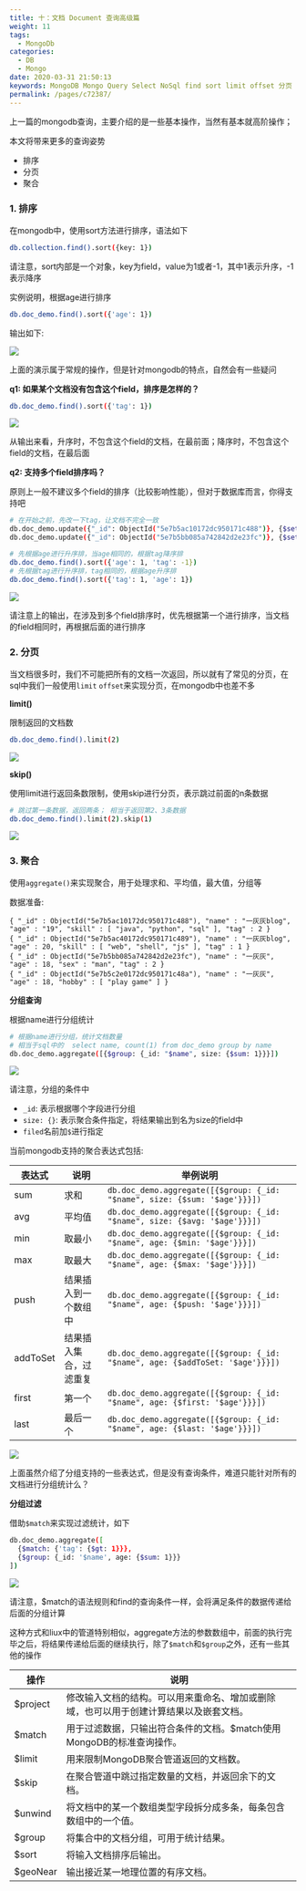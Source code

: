 ```yaml
---
title: 十：文档 Document 查询高级篇
weight: 11
tags: 
  - MongoDb
categories: 
  - DB
  - Mongo
date: 2020-03-31 21:50:13
keywords: MongoDB Mongo Query Select NoSql find sort limit offset 分页 聚合 排序
permalink: /pages/c72387/
---
```



上一篇的mongodb查询，主要介绍的是一些基本操作，当然有基本就高阶操作；

本文将带来更多的查询姿势

- 排序
- 分页
- 聚合

<!-- more -->

### 1. 排序

在mongodb中，使用sort方法进行排序，语法如下

```bash
db.collection.find().sort({key: 1})
```

请注意，sort内部是一个对象，key为field，value为1或者-1，其中1表示升序，-1表示降序

实例说明，根据age进行排序

```bash
db.doc_demo.find().sort({'age': 1})
```

输出如下:

![](/imgs/200331/00.jpg)


上面的演示属于常规的操作，但是针对mongodb的特点，自然会有一些疑问

**q1: 如果某个文档没有包含这个field，排序是怎样的？**

```bash
db.doc_demo.find().sort({'tag': 1})
```

![](/imgs/200331/01.jpg)

从输出来看，升序时，不包含这个field的文档，在最前面；降序时，不包含这个field的文档，在最后面


**q2: 支持多个field排序吗？**

原则上一般不建议多个field的排序（比较影响性能），但对于数据库而言，你得支持吧

```bash
# 在开始之前，先改一下tag，让文档不完全一致
db.doc_demo.update({"_id": ObjectId("5e7b5ac10172dc950171c488")}, {$set: {'tag': 2}})
db.doc_demo.update({"_id": ObjectId("5e7b5bb085a742842d2e23fc")}, {$set: {'tag': 2}})

# 先根据age进行升序排，当age相同的，根据tag降序排
db.doc_demo.find().sort({'age': 1, 'tag': -1})
# 先根据tag进行升序排，tag相同的，根据age升序排
db.doc_demo.find().sort({'tag': 1, 'age': 1})
```

![](/imgs/200331/02.jpg)


请注意上的输出，在涉及到多个field排序时，优先根据第一个进行排序，当文档的field相同时，再根据后面的进行排序


### 2. 分页

当文档很多时，我们不可能把所有的文档一次返回，所以就有了常见的分页，在sql中我们一般使用`limit` `offset`来实现分页，在mongodb中也差不多

**limit()**

限制返回的文档数

```bash
db.doc_demo.find().limit(2)
```

![](/imgs/200331/03.jpg)

**skip()**

使用limit进行返回条数限制，使用skip进行分页，表示跳过前面的n条数据

```bash
# 跳过第一条数据，返回两条； 相当于返回第2、3条数据
db.doc_demo.find().limit(2).skip(1)
```
![](/imgs/200331/04.jpg)

### 3. 聚合

使用`aggregate()`来实现聚合，用于处理求和、平均值，最大值，分组等

数据准备:

```
{ "_id" : ObjectId("5e7b5ac10172dc950171c488"), "name" : "一灰灰blog", "age" : "19", "skill" : [ "java", "python", "sql" ], "tag" : 2 }
{ "_id" : ObjectId("5e7b5ac40172dc950171c489"), "name" : "一灰灰blog", "age" : 20, "skill" : [ "web", "shell", "js" ], "tag" : 1 }
{ "_id" : ObjectId("5e7b5bb085a742842d2e23fc"), "name" : "一灰灰", "age" : 18, "sex" : "man", "tag" : 2 }
{ "_id" : ObjectId("5e7b5c2e0172dc950171c48a"), "name" : "一灰灰", "age" : 18, "hobby" : [ "play game" ] }
```

**分组查询**

根据name进行分组统计

```bash
# 根据name进行分组，统计文档数量
# 相当于sql中的  select name, count(1) from doc_demo group by name
db.doc_demo.aggregate([{$group: {_id: "$name", size: {$sum: 1}}}])
```

![](/imgs/200331/05.jpg)

请注意，分组的条件中

- `_id`: 表示根据哪个字段进行分组
- `size: {}`: 表示聚合条件指定，将结果输出到名为size的field中
- `filed`名前加`$`进行指定

当前mongodb支持的聚合表达式包括:

| 表达式 | 说明 | 举例说明|
| --- | ---- | --- |
| sum | 求和 | `db.doc_demo.aggregate([{$group: {_id: "$name", size: {$sum: '$age'}}}])`
| avg | 平均值 | `db.doc_demo.aggregate([{$group: {_id: "$name", size: {$avg: '$age'}}}])`|
| min | 取最小 | `db.doc_demo.aggregate([{$group: {_id: "$name", age: {$min: '$age'}}}])`|
| max | 取最大 | `db.doc_demo.aggregate([{$group: {_id: "$name", age: {$max: '$age'}}}])`|
| push | 结果插入到一个数组中| `db.doc_demo.aggregate([{$group: {_id: "$name", age: {$push: '$age'}}}])`|
| addToSet | 结果插入集合，过滤重复| `db.doc_demo.aggregate([{$group: {_id: "$name", age: {$addToSet: '$age'}}}])` |
| first | 第一个 | `db.doc_demo.aggregate([{$group: {_id: "$name", age: {$first: '$age'}}}])` |
| last | 最后一个 | `db.doc_demo.aggregate([{$group: {_id: "$name", age: {$last: '$age'}}}])` |


![](/imgs/200331/06.jpg)

上面虽然介绍了分组支持的一些表达式，但是没有查询条件，难道只能针对所有的文档进行分组统计么？

**分组过滤**

借助`$match`来实现过滤统计，如下

```bash
db.doc_demo.aggregate([
  {$match: {'tag': {$gt: 1}}}, 
  {$group: {_id: '$name', age: {$sum: 1}}}
])
```

![](/imgs/200331/07.jpg)

请注意，$match的语法规则和find的查询条件一样，会将满足条件的数据传递给后面的分组计算


这种方式和liux中的管道特别相似，aggregate方法的参数数组中，前面的执行完毕之后，将结果传递给后面的继续执行，除了`$match`和`$group`之外，还有一些其他的操作

| 操作 | 说明 |
| --- | --- |
| $project | 修改输入文档的结构。可以用来重命名、增加或删除域，也可以用于创建计算结果以及嵌套文档。
| $match | 用于过滤数据，只输出符合条件的文档。$match使用MongoDB的标准查询操作。
| $limit | 用来限制MongoDB聚合管道返回的文档数。
| $skip | 在聚合管道中跳过指定数量的文档，并返回余下的文档。
| $unwind | 将文档中的某一个数组类型字段拆分成多条，每条包含数组中的一个值。
| $group | 将集合中的文档分组，可用于统计结果。
| $sort | 将输入文档排序后输出。
| $geoNear | 输出接近某一地理位置的有序文档。

